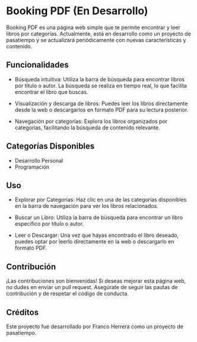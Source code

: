 # Booking PDF (En Desarrollo)

Booking PDF es una página web simple que te permite encontrar y leer libros por categorías. Actualmente, está en desarrollo como un proyecto de pasatiempo y se actualizará periódicamente con nuevas características y contenido.

## Funcionalidades
- Búsqueda intuitiva: Utiliza la barra de búsqueda para encontrar libros por título o autor. La búsqueda se realiza en tiempo real, lo que facilita encontrar el libro que buscas.

- Visualización y descarga de libros: Puedes leer los libros directamente desde la web o descargarlos en formato PDF para su lectura posterior.

- Navegación por categorías: Explora los libros organizados por categorías, facilitando la búsqueda de contenido relevante.

## Categorías Disponibles
- Desarrollo Personal
- Programación

## Uso
- Explorar por Categorías: Haz clic en una de las categorías disponibles en la barra de navegación para ver los libros relacionados.

- Buscar un Libro: Utiliza la barra de búsqueda para encontrar un libro específico por título o autor.

- Leer o Descargar: Una vez que hayas encontrado el libro deseado, puedes optar por leerlo directamente en la web o descargarlo en formato PDF.

## Contribución
¡Las contribuciones son bienvenidas! Si deseas mejorar esta página web, no dudes en enviar un pull request. Asegúrate de seguir las pautas de contribución y de respetar el código de conducta.

## Créditos
Este proyecto fue desarrollado por Franco Herrera como un proyecto de pasatiempo.

